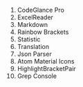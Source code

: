 1. CodeGlance Pro
2. ExcelReader
3. Markdown
4. Rainbow Brackets
5. Statistic
6. Translation
7. Json Parser
8. Atom Material Icons
9. HighlightBracketPair
10. Grep Console
